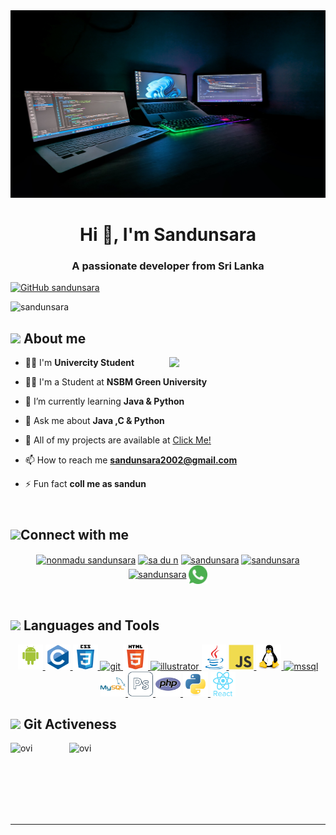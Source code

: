 
<div id="header" align="center">
  <img src="https://github.com/Sandunsara/Sandunsara/blob/e26dfda542f8b774ffe17b9ad11293535a4d5a94/setup.jpg" width="900" height="300"/>
</div>
<h1 align="center">Hi 👋, I'm Sandunsara</h1>
<h3 align="center">A passionate developer from Sri Lanka</h3>

[![GitHub sandunsara](https://img.shields.io/github/followers/sandunsara?label=follow&style=social&logoColor=black)](https://github.com/sandunsara)

<p align="left"> <img src="https://komarev.com/ghpvc/?username=sandunsara&label=Profile%20views&color=0e75b6&style=flat" alt="sandunsara" /> </p> 

## <picture><img src = "https://github.com/7oSkaaa/7oSkaaa/blob/main/Images/about_me.gif?raw=true" width = 50px></picture> About me

<picture> <img align="right" src="https://github.com/7oSkaaa/7oSkaaa/blob/main/Images/Right_Side.gif?raw=true" width = 250px></picture>


- 👨‍🎓 I'm **Univercity Student**

- 👨‍💻 I'm a Student at **NSBM Green University**

- 🌱 I’m currently learning **Java & Python**
  
- 💬 Ask me about **Java ,C & Python**

- 📄 All of my projects are available at [Click Me!](https://github.com/Sandunsara?tab=repositories)

- 📫 How to reach me **sandunsara2002@gmail.com**

- ⚡ Fun fact **coll me as sandun**

##  <br> <img src="https://media.giphy.com/media/iY8CRBdQXODJSCERIr/giphy.gif" width="30px">Connect with me
<p align="center">
<a href="https://lk.linkedin.com/in/nonmadu-sandunsara-0b9a02257" target="blank"><img align="center" src="https://raw.githubusercontent.com/rahuldkjain/github-profile-readme-generator/master/src/images/icons/Social/linked-in-alt.svg" alt="nonmadu sandunsara" height="30" width="40" /></a>
<a href="https://web.facebook.com/n.sandunsara" target="blank"><img align="center" src="https://raw.githubusercontent.com/rahuldkjain/github-profile-readme-generator/master/src/images/icons/Social/facebook.svg" alt="sa du n" height="30" width="40" /></a>
<a href="https://www.instagram.com/sandunsara/" target="blank"><img align="center" src="https://raw.githubusercontent.com/rahuldkjain/github-profile-readme-generator/master/src/images/icons/Social/instagram.svg" alt="sandunsara" height="30" width="40" /></a>
<a href="https://x.com/sandunsara" target="blank"><img align="center" src="https://raw.githubusercontent.com/rahuldkjain/github-profile-readme-generator/master/src/images/icons/Social/twitter.svg" alt="sandunsara" height="30" width="40" /></a> 
<a href="https://github.com/Sandunsara" target="blank"><img align="center" src="https://raw.githubusercontent.com/rahuldkjain/github-profile-readme-generator/master/src/images/icons/Social/github.svg" alt="sandunsara" height="30" width="40" /></a> 
<a href="https://wa.me/+940767997188?text=Hello" target="blank"><img align="center" src="https://github.com/Sandunsara/My_Portfolio/blob/main/img/whatsapp.png" alt="sandunsara" height="30" width="30" /></a> 
</p>

## <br><picture><img src = "https://github.com/7oSkaaa/7oSkaaa/blob/main/Images/Software_Tools.gif?raw=true" width = 50px></picture> Languages and Tools
<p align="center"> <a href="https://developer.android.com" target="_blank" rel="noreferrer"> <img src="https://raw.githubusercontent.com/devicons/devicon/master/icons/android/android-original-wordmark.svg" alt="android" width="40" height="40"/> </a> <a href="https://www.cprogramming.com/" target="_blank" rel="noreferrer"> <img src="https://raw.githubusercontent.com/devicons/devicon/master/icons/c/c-original.svg" alt="c" width="40" height="40"/> </a> <a href="https://www.w3schools.com/css/" target="_blank" rel="noreferrer"> <img src="https://raw.githubusercontent.com/devicons/devicon/master/icons/css3/css3-original-wordmark.svg" alt="css3" width="40" height="40"/> </a> <a href="https://git-scm.com/" target="_blank" rel="noreferrer"> <img src="https://www.vectorlogo.zone/logos/git-scm/git-scm-icon.svg" alt="git" width="40" height="40"/> </a> <a href="https://www.w3.org/html/" target="_blank" rel="noreferrer"> <img src="https://raw.githubusercontent.com/devicons/devicon/master/icons/html5/html5-original-wordmark.svg" alt="html5" width="40" height="40"/> </a> <a href="https://www.adobe.com/in/products/illustrator.html" target="_blank" rel="noreferrer"> <img src="https://www.vectorlogo.zone/logos/adobe_illustrator/adobe_illustrator-icon.svg" alt="illustrator" width="40" height="40"/> </a> <a href="https://www.java.com" target="_blank" rel="noreferrer"> <img src="https://raw.githubusercontent.com/devicons/devicon/master/icons/java/java-original.svg" alt="java" width="40" height="40"/> </a> <a href="https://developer.mozilla.org/en-US/docs/Web/JavaScript" target="_blank" rel="noreferrer"> <img src="https://raw.githubusercontent.com/devicons/devicon/master/icons/javascript/javascript-original.svg" alt="javascript" width="40" height="40"/> </a> <a href="https://www.linux.org/" target="_blank" rel="noreferrer"> <img src="https://raw.githubusercontent.com/devicons/devicon/master/icons/linux/linux-original.svg" alt="linux" width="40" height="40"/> </a> <a href="https://www.microsoft.com/en-us/sql-server" target="_blank" rel="noreferrer"> <img src="https://www.svgrepo.com/show/303229/microsoft-sql-server-logo.svg" alt="mssql" width="40" height="40"/> </a> <a href="https://www.mysql.com/" target="_blank" rel="noreferrer"> <img src="https://raw.githubusercontent.com/devicons/devicon/master/icons/mysql/mysql-original-wordmark.svg" alt="mysql" width="40" height="40"/> </a> <a href="https://www.photoshop.com/en" target="_blank" rel="noreferrer"> <img src="https://raw.githubusercontent.com/devicons/devicon/master/icons/photoshop/photoshop-line.svg" alt="photoshop" width="40" height="40"/> </a> <a href="https://www.php.net" target="_blank" rel="noreferrer"> <img src="https://raw.githubusercontent.com/devicons/devicon/master/icons/php/php-original.svg" alt="php" width="40" height="40"/> </a> <a href="https://www.python.org" target="_blank" rel="noreferrer"> <img src="https://raw.githubusercontent.com/devicons/devicon/master/icons/python/python-original.svg" alt="python" width="40" height="40"/> </a> <a href="https://reactjs.org/" target="_blank" rel="noreferrer"> <img src="https://raw.githubusercontent.com/devicons/devicon/master/icons/react/react-original-wordmark.svg" alt="react" width="40" height="40"/> </a> </p>

<p align="left">
  
## <picture><img src = "https://media.giphy.com/media/W5eoZHPpUx9sapR0eu/giphy.gif" width = 50px></picture> Git Activeness
  
<p><img align="left" src="https://github-readme-stats.vercel.app/api/top-langs?username=sandunsara&show_icons=true&locale=en&layout=compact&theme=chartreuse-dark" alt="ovi" /></p>
<p>&nbsp;<img align="right" src="https://github-readme-stats.vercel.app/api?username=sandunsara&show_icons=true&locale=en&theme=chartreuse-dark" alt="ovi" width="410" /></p>
<br><br><br><br><br>

<hr>



